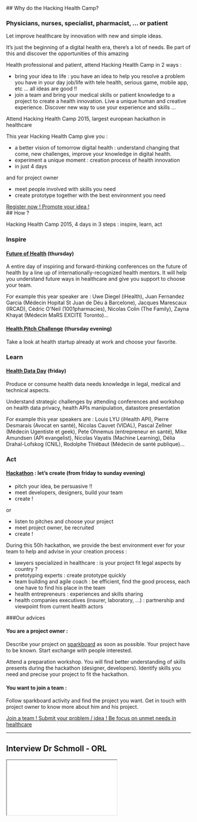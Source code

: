 <div class="col-xs-12 col-md-6" markdown="1">
## Why do the Hacking Health Camp?

### Physicians, nurses, specialist, pharmacist, ... or patient

Let improve healthcare by innovation with new and simple ideas.

It’s just the beginning of a digital health era, there’s a lot of needs. Be part of this and discover the opportunities of this amazing

Health professional and patient, attend Hacking Health Camp in 2 ways :

- bring your idea to life : you have an idea to help you resolve a problem you have in your day job/life with tele health, serious game, mobile app, etc … all ideas are good !!
- join a team and bring your medical skills or patient knowledge to a project to create a health innovation. Live a unique human and creative experience. Discover new way to use your experience and skills ...

Attend Hacking Health Camp 2015, largest european hackathon in healthcare

This year Hacking Health Camp give you :

- a better vision of tomorrow digital health : understand changing that come, new challenges, improve your knowledge in digital health.
- experiment a unique moment : creation process of health innovation
- in just 4 days

and for project owner

- meet people involved with skills you need
- create prototype together with the best environment you need

<a href="http://hhcamp.eventbrite.fr" class="btn btn-primary btn-block">
          Register now !
        </a>
<a href="http://hhcamp.sparkboard.com" class="btn btn-primary btn-block">
                  Promote your idea !
                </a>


</div>

<div class="col-xs-12 col-md-6" markdown="1">
## How ?

Hacking Health Camp 2015, 4 days in 3 steps : inspire, learn, act

### Inspire

#### [Future of Health](future-of-health.html) (thursday)

A entire day of inspiring and forward-thinking conferences on the future of health by a line up of internationally-recognized health mentors. It will help you understand future ways in healthcare and give you support to choose your team.

For example this year speaker are : Uwe Diegel (iHealth), Juan Fernandez Garcia (Médecin Hopital St Juan de Déu à Barcelone), Jacques Marescaux (IRCAD), Cédric O'Neil (1001pharmacies), Nicolas Colin (The Family), Zayna Khayat (Médecin MaRS EXCITE Toronto)...

#### [Health Pitch Challenge](health-pitch-challenge.html) (thursday evening)

Take a look at health startup already at work and choose your favorite.

### Learn

#### [Health Data Day](health-data-day.html) (friday)

Produce or consume health data needs knowledge in legal, medical and technical aspects.

Understand strategic challenges by attending conferences and workshop on health data privacy, health APIs manipulation, datastore presentation

For example this year speakers are : Louis LYU (iHealth API), Pierre Desmarais (Avocat en santé), Nicolas Cauvet (VIDAL), Pascal Zellner (Médecin Ugentiste et geek), Pete Ohnemus (entrepreneur en santé), Mike Amundsen (API evangelist), Nicolas Vayatis (Machine Learning), Délia Drahal-Lofskog (CNIL), Rodolphe Thiébaut (Médecin de santé publique)...

### Act

#### [Hackathon](health-hackathon.html) : let’s create (from friday to sunday evening)

- pitch your idea, be persuasive !!
- meet developers, designers, build your team
- create !

or

- listen to pitches and choose your project
- meet project owner, be recruited
- create !

During this 50h hackathon, we provide the best environment ever for your team to help and advise in your creation process :

- lawyers specialized in healthcare : is your project fit legal aspects by country ?
- pretotyping experts : create prototype quickly
- team building and agile coach : be efficient, find the good process, each one have to find his place in the team
- health entrepreneurs : experiences and skills sharing
- health companies executives (insurer, laboratory, ...) : partnership and viewpoint from current health actors

###Our advices

#### You are a project owner :

Describe your project on [sparkboard](http://hhcamp.sparkboard.com) as soon as possible. Your project have to be known. Start exchange with people interested.

Attend a preparation workshop. You will find better understanding of skills presents during the hackathon (designer, developers). Identify skills you need and precise your project to fit the hackathon.

#### You want to join a team :

Follow sparkboard activity and find the project you want. Get in touch with project owner to know more about him and his project.

<a href="http://hhcamp.sparkboard.com" class="btn btn-primary btn-block">
          Join a team !
        </a>
<a href="http://hhcamp.sparkboard.com" class="btn btn-primary btn-block">
          Submit your problem / idea !
        </a>
<a href="http://www.get-ehealth.eu/fill-the-gap" class="btn btn-primary btn-block">
          Be focus on unmet needs in healthcare
        </a>

</div>

<div class="col-xs-12">
  <hr>
</div>

<h2 class="col-xs-12 text-center">Interview Dr Schmoll - ORL</h2>

<div class="col-xs-12 col-md-8 col-md-offset-2">
  <div class="embed-responsive embed-responsive-16by9">
    <iframe class="embed-responsive-item" src="//www.youtube.com/embed/aHhNp_FMXh0?rel=0" allowfullscreen></iframe>
  </div>
</div>
